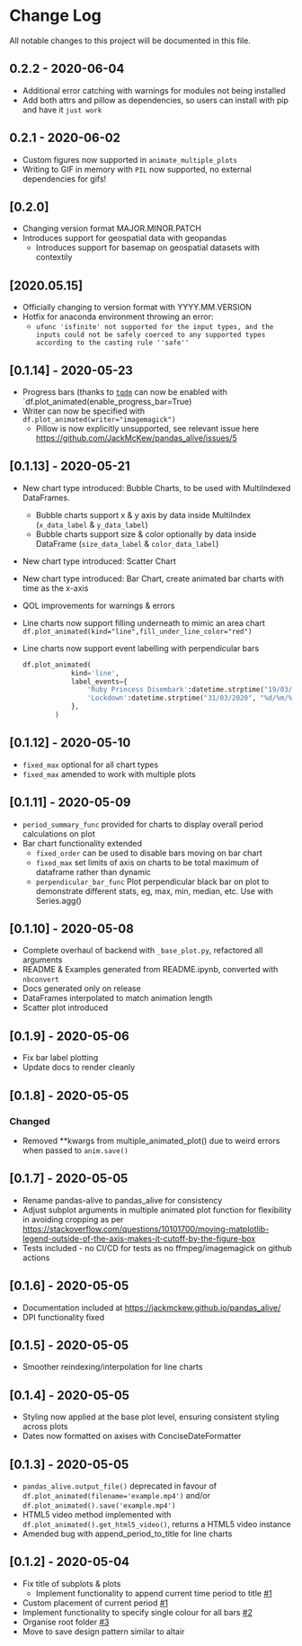 
# Change Log

All notable changes to this project will be documented in this file.

## 0.2.2 - 2020-06-04

- Additional error catching with warnings for modules not being installed
- Add both attrs and pillow as dependencies, so users can install with pip and have it `just work`

## 0.2.1 - 2020-06-02

- Custom figures now supported in `animate_multiple_plots`
- Writing to GIF in memory with `PIL` now supported, no external dependencies for gifs!

## [0.2.0]

- Changing version format MAJOR.MINOR.PATCH
- Introduces support for geospatial data with geopandas
    - Introduces support for basemap on geospatial datasets with contextily

## [2020.05.15]

- Officially changing to version format with YYYY.MM.VERSION
- Hotfix for anaconda environment throwing an error:
    - `ufunc 'isfinite' not supported for the input types, and the inputs could not be safely coerced to any supported types according to the casting rule ''safe''`

## [0.1.14] - 2020-05-23

- Progress bars (thanks to [`tqdm`](https://github.com/tqdm/tqdm) can now be enabled with `df.plot_animated(enable_progress_bar=True)
- Writer can now be specified with `df.plot_animated(writer="imagemagick")`
    - Pillow is now explicitly unsupported, see relevant issue here <https://github.com/JackMcKew/pandas_alive/issues/5>

## [0.1.13] - 2020-05-21

- New chart type introduced: Bubble Charts, to be used with MultiIndexed DataFrames.
    - Bubble charts support x & y axis by data inside MultiIndex (`x_data_label` & `y_data_label`)
    - Bubble charts support size & color optionally by data inside DataFrame (`size_data_label` & `color_data_label`)
- New chart type introduced: Scatter Chart
- New chart type introduced: Bar Chart, create animated bar charts with time as the x-axis
- QOL improvements for warnings & errors
- Line charts now support filling underneath to mimic an area chart `df.plot_animated(kind="line",fill_under_line_color="red")`
- Line charts now support event labelling with perpendicular bars

    ``` python
    df.plot_animated(
                kind='line',
                label_events={
                    'Ruby Princess Disembark':datetime.strptime("19/03/2020", "%d/%m/%Y"),
                    'Lockdown':datetime.strptime("31/03/2020", "%d/%m/%Y")
                },
            )
    ```

## [0.1.12] - 2020-05-10

- `fixed_max` optional for all chart types
- `fixed_max` amended to work with multiple plots

## [0.1.11] - 2020-05-09

- `period_summary_func` provided for charts to display overall period calculations on plot
- Bar chart functionality extended
    - `fixed_order` can be used to disable bars moving on bar chart
    - `fixed_max` set limits of axis on charts to be total maximum of dataframe rather than dynamic
    - `perpendicular_bar_func` Plot perpendicular black bar on plot to demonstrate different stats, eg, max, min, median, etc. Use with Series.agg()

## [0.1.10] - 2020-05-08

- Complete overhaul of backend with `_base_plot.py`, refactored all arguments
- README & Examples generated from README.ipynb, converted with `nbconvert`
- Docs generated only on release
- DataFrames interpolated to match animation length
- Scatter plot introduced

## [0.1.9] - 2020-05-06

- Fix bar label plotting
- Update docs to render cleanly

## [0.1.8] - 2020-05-05

### Changed

- Removed **kwargs from multiple_animated_plot() due to weird errors when passed to `anim.save()`

## [0.1.7] - 2020-05-05

- Rename pandas-alive to pandas_alive for consistency
- Adjust subplot arguments in multiple animated plot function for flexibility in avoiding cropping as per <https://stackoverflow.com/questions/10101700/moving-matplotlib-legend-outside-of-the-axis-makes-it-cutoff-by-the-figure-box>
- Tests included - no CI/CD for tests as no ffmpeg/imagemagick on github actions

## [0.1.6] - 2020-05-05

- Documentation included at <https://jackmckew.github.io/pandas_alive/>
- DPI functionality fixed

## [0.1.5] - 2020-05-05

- Smoother reindexing/interpolation for line charts

## [0.1.4] - 2020-05-05

- Styling now applied at the base plot level, ensuring consistent styling across plots
- Dates now formatted on axises with ConciseDateFormatter

## [0.1.3] - 2020-05-05

- `pandas_alive.output_file()` deprecated in favour of `df.plot_animated(filename='example.mp4')` and/or `df.plot_animated().save('example.mp4')`
- HTML5 video method implemented with `df.plot_animated().get_html5_video()`, returns a HTML5 video instance
- Amended bug with append_period_to_title for line charts

## [0.1.2] - 2020-05-04

- Fix title of subplots & plots
    - Implement functionality to append current time period to title [#1](https://github.com/JackMcKew/pandas_alive/issues/1)
- Custom placement of current period [#1](https://github.com/JackMcKew/pandas_alive/issues/1)
- Implement functionality to specify single colour for all bars [#2](https://github.com/JackMcKew/pandas_alive/issues/2)
- Organise root folder [#3](https://github.com/JackMcKew/pandas_alive/issues/3)
- Move to save design pattern similar to altair
